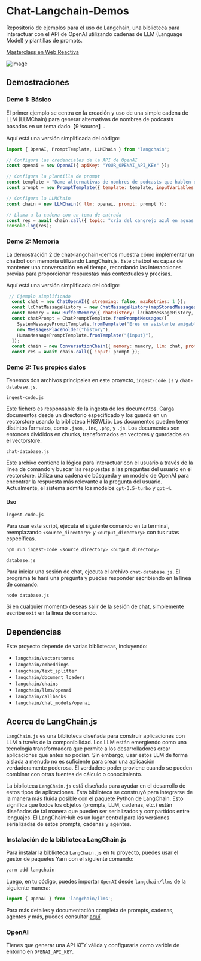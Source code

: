 # Chat-Langchain-Demos

Repositorio de ejemplos para el uso de Langchain, una biblioteca para interactuar con el API de OpenAI utilizando cadenas de LLM (Language Model) y plantillas de prompts.

[Masterclass en Web Reactiva](https://www.webreactiva.com/cursos/masterclass/como-crear-aplicaciones-con-inteligencia-artificial-con-langchain-y-openai)

![image](https://github.com/webreactiva-devs/chat-langchain-demos/assets/1122071/ae2ec61f-2f6b-42b2-8b2e-584f703f9b93)


## Demostraciones

### Demo 1: Básico

El primer ejemplo se centra en la creación y uso de una simple cadena de LLM (LLMChain) para generar alternativas de nombres de podcasts basados en un tema dado【9†source】. 

Aquí está una versión simplificada del código:

```javascript
import { OpenAI, PromptTemplate, LLMChain } from "langchain";

// Configura las credenciales de la API de OpenAI
const openai = new OpenAI({ apiKey: "YOUR_OPENAI_API_KEY" }); 

// Configura la plantilla de prompt
const template = "Dame alternativas de nombres de podcasts que hablen de {topic}?";
const prompt = new PromptTemplate({ template: template, inputVariables: ["topic"] }); 

// Configura la LLMChain
const chain = new LLMChain({ llm: openai, prompt: prompt }); 

// Llama a la cadena con un tema de entrada
const res = await chain.call({ topic: "cría del cangrejo azul en aguas profundas" });  
console.log(res);
```

### Demo 2: Memoria

La demostración 2 de chat-langchain-demos muestra cómo implementar un chatbot con memoria utilizando LangChain.js. Este chatbot es capaz de mantener una conversación en el tiempo, recordando las interacciones previas para proporcionar respuestas más contextuales y precisas.


Aquí está una versión simplificada del código:

```javascript
 // Ejemplo simplificado
  const chat = new ChatOpenAI({ streaming: false, maxRetries: 1 });
  const lcChatMessageHistory = new ChatMessageHistory(mapStoredMessagesToChatMessages(messages));
  const memory = new BufferMemory({ chatHistory: lcChatMessageHistory, returnMessages: true, memoryKey: "history" });
  const chatPrompt = ChatPromptTemplate.fromPromptMessages([
    SystemMessagePromptTemplate.fromTemplate("Eres un asistente amigable que sabe mucho de historia. Responde SIEMPRE en español."),
    new MessagesPlaceholder("history"),
    HumanMessagePromptTemplate.fromTemplate("{input}"),
  ]);
  const chain = new ConversationChain({ memory: memory, llm: chat, prompt: chatPrompt });
  const res = await chain.call({ input: prompt });

```

### Demo 3: Tus propios datos

Tenemos dos archivos principales en este proyecto, `ingest-code.js` y `chat-database.js`.

`ingest-code.js`

Este fichero es responsable de la ingesta de los documentos. Carga documentos desde un directorio especificado y los guarda en un vectorstore usando la biblioteca HNSWLib. Los documentos pueden tener distintos formatos, como `.json`, `.inc`, `.php`, y `.js`. Los documentos son entonces divididos en chunks, transformados en vectores y guardados en el vectorstore.

`chat-database.js`

Este archivo contiene la lógica para interactuar con el usuario a través de la línea de comando y buscar las respuestas a las preguntas del usuario en el vectorstore. Utiliza una cadena de búsqueda y un modelo de OpenAI para encontrar la respuesta más relevante a la pregunta del usuario. Actualmente, el sistema admite los modelos `gpt-3.5-turbo` y `gpt-4`.

#### Uso

`ingest-code.js`

Para usar este script, ejecuta el siguiente comando en tu terminal, reemplazando `<source_directory>` y `<output_directory>` con tus rutas específicas.

```bash
npm run ingest-code <source_directory> <output_directory>
```

`database.js`

Para iniciar una sesión de chat, ejecuta el archivo `chat-database.js`. El programa te hará una pregunta y puedes responder escribiendo en la línea de comando.

```bash
node database.js
```

Si en cualquier momento deseas salir de la sesión de chat, simplemente escribe `exit` en la línea de comando.

## Dependencias

Este proyecto depende de varias bibliotecas, incluyendo:

- `langchain/vectorstores`
- `langchain/embeddings`
- `langchain/text_splitter`
- `langchain/document_loaders`
- `langchain/chains`
- `langchain/llms/openai`
- `langchain/callbacks`
- `langchain/chat_models/openai`


## Acerca de LangChain.js

`LangChain.js` es una biblioteca diseñada para construir aplicaciones con LLM a través de la componibilidad. Los LLM están emergiendo como una tecnología transformadora que permite a los desarrolladores crear aplicaciones que antes no podían. Sin embargo, usar estos LLM de forma aislada a menudo no es suficiente para crear una aplicación verdaderamente poderosa. El verdadero poder proviene cuando se pueden combinar con otras fuentes de cálculo o conocimiento.

La biblioteca `LangChain.js` está diseñada para ayudar en el desarrollo de estos tipos de aplicaciones. Esta biblioteca se construyó para integrarse de la manera más fluida posible con el paquete Python de LangChain. Esto significa que todos los objetos (prompts, LLM, cadenas, etc.) están diseñados de tal manera que pueden ser serializados y compartidos entre lenguajes. El LangChainHub es un lugar central para las versiones serializadas de estos prompts, cadenas y agentes.


### Instalación de la biblioteca LangChain.js

Para instalar la biblioteca `LangChain.js` en tu proyecto, puedes usar el gestor de paquetes Yarn con el siguiente comando:

```bash
yarn add langchain
```

Luego, en tu código, puedes importar `OpenAI` desde `langchain/llms` de la siguiente manera:

```javascript
import { OpenAI } from 'langchain/llms';
```

Para más detalles y documentación completa de prompts, cadenas, agentes y más, puedes consultar [aquí](https://hwchase17.github.io).


### OpenAI

Tienes que generar una API KEY válida y configurarla como varible de entorno en `OPENAI_API_KEY`.
